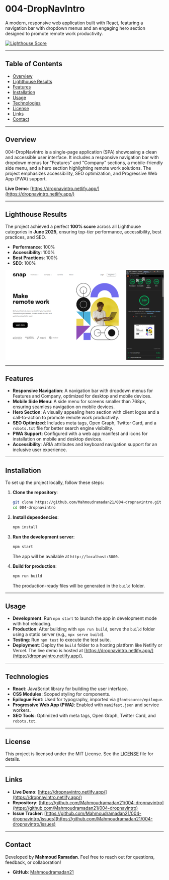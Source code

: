# 004-DropNavIntro

A modern, responsive web application built with React, featuring a navigation bar with dropdown menus and an engaging hero section designed to promote remote work productivity.

[![Lighthouse Score](https://img.shields.io/badge/Lighthouse-100%25-brightgreen)](https://dropnavintro.netlify.app/)

---

## Table of Contents

- [Overview](#overview)
- [Lighthouse Results](#lighthouse-results)
- [Features](#features)
- [Installation](#installation)
- [Usage](#usage)
- [Technologies](#technologies)
- [License](#license)
- [Links](#links)
- [Contact](#contact)

---

## Overview

004-DropNavIntro is a single-page application (SPA) showcasing a clean and accessible user interface. It includes a responsive navigation bar with dropdown menus for "Features" and "Company" sections, a mobile-friendly side menu, and a hero section highlighting remote work solutions. The project emphasizes accessibility, SEO optimization, and Progressive Web App (PWA) support.

**Live Demo**: [https://dropnavintro.netlify.app/](https://dropnavintro.netlify.app/)

---

## Lighthouse Results

The project achieved a perfect **100% score** across all Lighthouse categories in **June 2025**, ensuring top-tier performance, accessibility, best practices, and SEO.

- **Performance**: 100%
- **Accessibility**: 100%
- **Best Practices**: 100%
- **SEO**: 100%

![Lighthouse Score Screenshot](screenshots/lighthouse-score.png)

---

## Features

- **Responsive Navigation**: A navigation bar with dropdown menus for Features and Company, optimized for desktop and mobile devices.
- **Mobile Side Menu**: A side menu for screens smaller than 768px, ensuring seamless navigation on mobile devices.
- **Hero Section**: A visually appealing hero section with client logos and a call-to-action to promote remote work productivity.
- **SEO Optimized**: Includes meta tags, Open Graph, Twitter Card, and a `robots.txt` file for better search engine visibility.
- **PWA Support**: Configured with a web app manifest and icons for installation on mobile and desktop devices.
- **Accessibility**: ARIA attributes and keyboard navigation support for an inclusive user experience.

---

## Installation

To set up the project locally, follow these steps:

1. **Clone the repository**:

   ```bash
   git clone https://github.com/Mahmoudramadan21/004-dropnavintro.git
   cd 004-dropnavintro
   ```

2. **Install dependencies**:

   ```bash
   npm install
   ```

3. **Run the development server**:

   ```bash
   npm start
   ```

   The app will be available at `http://localhost:3000`.

4. **Build for production**:
   ```bash
   npm run build
   ```
   The production-ready files will be generated in the `build` folder.

---

## Usage

- **Development**: Run `npm start` to launch the app in development mode with hot reloading.
- **Production**: After building with `npm run build`, serve the `build` folder using a static server (e.g., `npx serve build`).
- **Testing**: Run `npm test` to execute the test suite.
- **Deployment**: Deploy the `build` folder to a hosting platform like Netlify or Vercel. The live demo is hosted at [https://dropnavintro.netlify.app/](https://dropnavintro.netlify.app/).

---

## Technologies

- **React**: JavaScript library for building the user interface.
- **CSS Modules**: Scoped styling for components.
- **Epilogue Font**: Used for typography, imported via `@fontsource/epilogue`.
- **Progressive Web App (PWA)**: Enabled with `manifest.json` and service workers.
- **SEO Tools**: Optimized with meta tags, Open Graph, Twitter Card, and `robots.txt`.

---

## License

This project is licensed under the MIT License. See the [LICENSE](LICENSE) file for details.

---

## Links

- **Live Demo**: [https://dropnavintro.netlify.app/](https://dropnavintro.netlify.app/)
- **Repository**: [https://github.com/Mahmoudramadan21/004-dropnavintro](https://github.com/Mahmoudramadan21/004-dropnavintro)
- **Issue Tracker**: [https://github.com/Mahmoudramadan21/004-dropnavintro/issues](https://github.com/Mahmoudramadan21/004-dropnavintro/issues)

---

## Contact

Developed by **Mahmoud Ramadan**. Feel free to reach out for questions, feedback, or collaboration!

- **GitHub**: [Mahmoudramadan21](https://github.com/Mahmoudramadan21)
